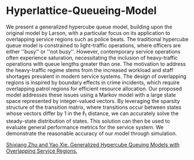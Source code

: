 # Hyperlattice-Queueing-Model

We present a generalized hypercube queue model, building upon the original model by Larson, with a particular focus on its application to overlapping service regions such as police beats. The traditional hypercube queue model is constrained to light-traffic operations, where officers are either ''busy'' or ''not busy''. However, contemporary service operations often experience saturation, necessitating the inclusion of heavy-traffic operations with queue lengths greater than one. The motivation to address the heavy-traffic regime stems from the increased workload and staff shortages prevalent in modern service systems. The design of overlapping regions is inspired by boundary effects in crime incidents, which require overlapping patrol regions for efficient resource allocation. Our proposed model addresses these issues using a Markov model with a large state space represented by integer-valued vectors. By leveraging the sparsity structure of the transition matrix, where transitions occur between states whose vectors differ by 1 in the $\ell_1$ distance, we can accurately solve the steady-state distribution of states. This solution can then be used to evaluate general performance metrics for the service system. We demonstrate the reasonable accuracy of our model through simulation.

[Shixiang Zhu and Yao Xie. Generalized Hypercube Queuing Models with Overlapping Service Regions.](https://arxiv.org/abs/2304.02824)
